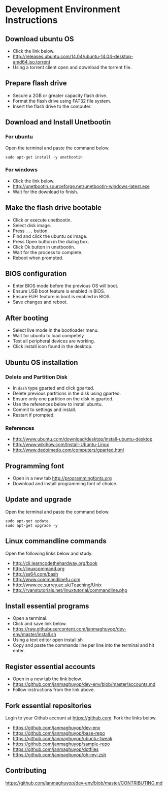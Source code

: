 # Development Environment Instructions



## Download ubuntu OS
- Click the link below.
- http://releases.ubuntu.com/14.04/ubuntu-14.04-desktop-amd64.iso.torrent
- Using a torrent client open and download the torrent file.



## Prepare flash drive
- Secure a 2GB or greater capacity flash drive.
- Format the flash drive using FAT32 file system.
- Insert the flash drive to the computer.



## Download and Install Unetbootin
### For ubuntu
Open the terminal and paste the command below.

```
sudo apt-get install -y unetbootin
```
### For windows
- Click the link below.
- http://unetbootin.sourceforge.net/unetbootin-windows-latest.exe
- Wait for the download to finish.



## Make the flash drive bootable
- Click or execute unetbootin.
- Select disk image.
- Press `...` button.
- Find and click the ubuntu os image.
- Press Open button in the dialog box.
- Click Ok button in unetbootin.
- Wait for the process to complete.
- Reboot when prompted.



## BIOS configuration
- Enter BIOS mode before the previous OS will boot.
- Ensure USB boot feature is enabled in BIOS.
- Ensure EUFI feature in boot is enabled in BIOS.
- Save changes and reboot.



## After booting
- Select live mode in the bootloader menu.
- Wait for ubuntu to load competely
- Test all peripheral devices are working.
- Click install icon found in the desktop.



## Ubuntu OS installation
### Delete and Partition Disk
- In `dash` type gparted and click gparted.
- Delete previous partitions in the disk using gparted.
- Ensure only one partition on the disk in gparted.
- Use the references below to install ubuntu.
- Commit to settings and install.
- Restart if prompted.

### References
- http://www.ubuntu.com/download/desktop/install-ubuntu-desktop
- http://www.wikihow.com/Install-Ubuntu-Linux
- http://www.dedoimedo.com/computers/gparted.html



## Programming font
- Open in a new tab http://programmingfonts.org
- Download and install programming font of choice.



## Update and upgrade
Open the terminal and paste the command below.
```
sudo apt-get update
sudo apt-get upgrade -y
```


## Linux commandline commands
Open the following links below and study.
- http://cli.learncodethehardway.org/book
- http://linuxcommand.org
- http://ss64.com/bash
- http://www.commandlinefu.com
- http://www.ee.surrey.ac.uk/Teaching/Unix
- http://ryanstutorials.net/linuxtutorial/commandline.php



## Install essential programs
- Open a terminal.
- Click and save link below.
- https://raw.githubusercontent.com/janmaghuyop/dev-env/master/install.sh
- Using a text editor open install.sh
- Copy and paste the commands line per line into the terminal and hit enter.



## Register essential accounts
- Open in a new tab the link below.
- https://github.com/janmaghuyop/dev-env/blob/master/accounts.md
- Follow instructions from the link above.



## Fork essential repositories
Login to your Github account at https://github.com. Fork the links below.
- https://github.com/janmaghuyop/dev-env
- https://github.com/janmaghuyop/base-repo
- https://github.com/janmaghuyop/ubuntu-tweak
- https://github.com/janmaghuyop/sample-repo
- https://github.com/janmaghuyop/dotfiles
- https://github.com/janmaghuyop/oh-my-zsh



## Contributing
https://github.com/janmaghuyop/dev-env/blob/master/CONTRIBUTING.md
